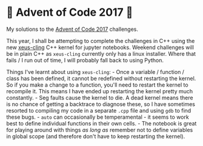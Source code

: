# :christmas_tree: Advent of Code 2017 :christmas_tree:

My solutions to the [Advent of Code 2017](http://adventofcode.com/2017) challenges.

This year, I shall be attempting to complete the challenges in C++ using the new [xeus-cling](https://blog.jupyter.org/interactive-workflows-for-c-with-jupyter-fe9b54227d92) C++ kernel for jupyter notebooks. Weekend challenges will be in plain C++ as `xeus-cling` currently only has a linux installer. Where that fails / I run out of time, I will probably fall back to using Python.

Things I've learnt about using `xeus-cling`:
    - Once a variable / function / class has been defined, it cannot be redefined without restarting the kernel. So if you make a change to a function, you'll need to restart the kernel to recompile it. This means I have ended up restarting the kernel pretty much constantly.
    - Seg faults cause the kernel to die. A dead kernel means there is no chance of getting a backtrace to diagnose these, so I have sometimes resorted to compiling my code in a separate `.cpp` file and using `gdb` to find these bugs.
    - `auto` can occasionally be temperamental - it seems to work best to define individual functions in their own cells.
    - The notebook is great for playing around with things *as long as* remember not to define variables in global scope (and therefore don't have to keep restarting the kernel).
